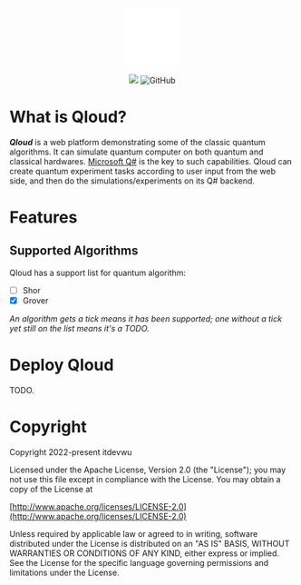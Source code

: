 <div align="center" font-size: "32px;">

<a href="https://github.com/itdevwu/qloud"><img src="./qloud-web/src/quantum.svg" width=20%></img></a>

<a href="https://docs.itdevwu.com"><img src="https://docs.itdevwu.com/img/itdevwu-opensource.svg" width=23%></img></a>
<img alt="GitHub" src="https://img.shields.io/github/license/itdevwu/qloud?style=for-the-badge">
</div>

# What is Qloud?

***Qloud*** is a web platform demonstrating some of the classic quantum algorithms.
It can simulate quantum computer on both quantum and classical hardwares.
[Microsoft Q#](https://learn.microsoft.com/en-us/azure/quantum/overview-what-is-qsharp-and-qdk) is the key to such capabilities.
Qloud can create quantum experiment tasks according to user input from the web side, and then do the simulations/experiments on its Q# backend.

# Features

## Supported Algorithms

Qloud has a support list for quantum algorithm:

- [ ] Shor
- [x] Grover

*An algorithm gets a tick means it has been supported; one without a tick yet still on the list means it's a TODO.*

# Deploy Qloud

TODO.

# Copyright

Copyright 2022-present itdevwu

Licensed under the Apache License, Version 2.0 (the "License");
you may not use this file except in compliance with the License.
You may obtain a copy of the License at

   [http://www.apache.org/licenses/LICENSE-2.0](http://www.apache.org/licenses/LICENSE-2.0)

Unless required by applicable law or agreed to in writing, software
distributed under the License is distributed on an "AS IS" BASIS,
WITHOUT WARRANTIES OR CONDITIONS OF ANY KIND, either express or implied.
See the License for the specific language governing permissions and
limitations under the License.
